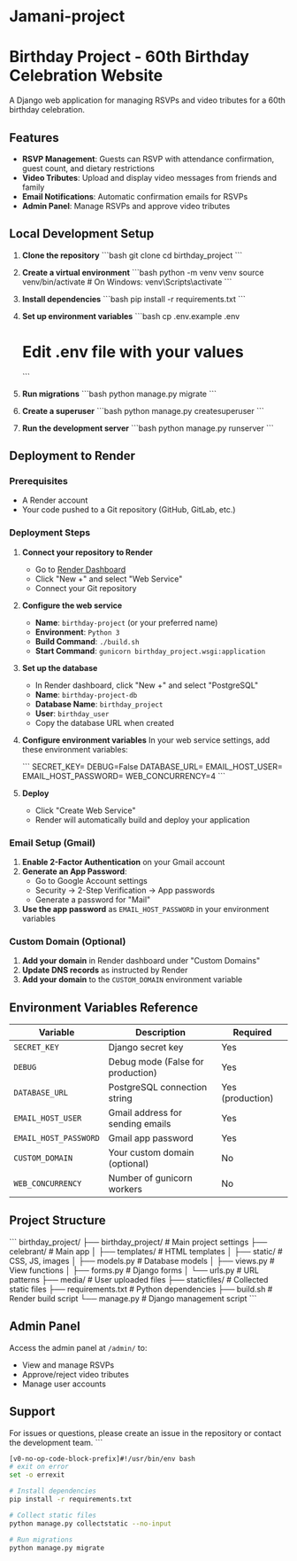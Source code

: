 # Jamani-project
# Birthday Project - 60th Birthday Celebration Website

A Django web application for managing RSVPs and video tributes for a 60th birthday celebration.

## Features

- **RSVP Management**: Guests can RSVP with attendance confirmation, guest count, and dietary restrictions
- **Video Tributes**: Upload and display video messages from friends and family
- **Email Notifications**: Automatic confirmation emails for RSVPs
- **Admin Panel**: Manage RSVPs and approve video tributes

## Local Development Setup

1. **Clone the repository**
   \`\`\`bash
   git clone <your-repo-url>
   cd birthday_project
   \`\`\`

2. **Create a virtual environment**
   \`\`\`bash
   python -m venv venv
   source venv/bin/activate  # On Windows: venv\Scripts\activate
   \`\`\`

3. **Install dependencies**
   \`\`\`bash
   pip install -r requirements.txt
   \`\`\`

4. **Set up environment variables**
   \`\`\`bash
   cp .env.example .env
   # Edit .env file with your values
   \`\`\`

5. **Run migrations**
   \`\`\`bash
   python manage.py migrate
   \`\`\`

6. **Create a superuser**
   \`\`\`bash
   python manage.py createsuperuser
   \`\`\`

7. **Run the development server**
   \`\`\`bash
   python manage.py runserver
   \`\`\`

## Deployment to Render

### Prerequisites
- A Render account
- Your code pushed to a Git repository (GitHub, GitLab, etc.)

### Deployment Steps

1. **Connect your repository to Render**
   - Go to [Render Dashboard](https://dashboard.render.com/)
   - Click "New +" and select "Web Service"
   - Connect your Git repository

2. **Configure the web service**
   - **Name**: `birthday-project` (or your preferred name)
   - **Environment**: `Python 3`
   - **Build Command**: `./build.sh`
   - **Start Command**: `gunicorn birthday_project.wsgi:application`

3. **Set up the database**
   - In Render dashboard, click "New +" and select "PostgreSQL"
   - **Name**: `birthday-project-db`
   - **Database Name**: `birthday_project`
   - **User**: `birthday_user`
   - Copy the database URL when created

4. **Configure environment variables**
   In your web service settings, add these environment variables:
   
   \`\`\`
   SECRET_KEY=<auto-generated-by-render>
   DEBUG=False
   DATABASE_URL=<your-postgresql-url-from-step-3>
   EMAIL_HOST_USER=<your-gmail-address>
   EMAIL_HOST_PASSWORD=<your-gmail-app-password>
   WEB_CONCURRENCY=4
   \`\`\`

5. **Deploy**
   - Click "Create Web Service"
   - Render will automatically build and deploy your application

### Email Setup (Gmail)

1. **Enable 2-Factor Authentication** on your Gmail account
2. **Generate an App Password**:
   - Go to Google Account settings
   - Security → 2-Step Verification → App passwords
   - Generate a password for "Mail"
3. **Use the app password** as `EMAIL_HOST_PASSWORD` in your environment variables

### Custom Domain (Optional)

1. **Add your domain** in Render dashboard under "Custom Domains"
2. **Update DNS records** as instructed by Render
3. **Add your domain** to the `CUSTOM_DOMAIN` environment variable

## Environment Variables Reference

| Variable | Description | Required |
|----------|-------------|----------|
| `SECRET_KEY` | Django secret key | Yes |
| `DEBUG` | Debug mode (False for production) | Yes |
| `DATABASE_URL` | PostgreSQL connection string | Yes (production) |
| `EMAIL_HOST_USER` | Gmail address for sending emails | Yes |
| `EMAIL_HOST_PASSWORD` | Gmail app password | Yes |
| `CUSTOM_DOMAIN` | Your custom domain (optional) | No |
| `WEB_CONCURRENCY` | Number of gunicorn workers | No |

## Project Structure

\`\`\`
birthday_project/
├── birthday_project/          # Main project settings
├── celebrant/                 # Main app
│   ├── templates/            # HTML templates
│   ├── static/              # CSS, JS, images
│   ├── models.py            # Database models
│   ├── views.py             # View functions
│   ├── forms.py             # Django forms
│   └── urls.py              # URL patterns
├── media/                    # User uploaded files
├── staticfiles/             # Collected static files
├── requirements.txt         # Python dependencies
├── build.sh                # Render build script
└── manage.py               # Django management script
\`\`\`

## Admin Panel

Access the admin panel at `/admin/` to:
- View and manage RSVPs
- Approve/reject video tributes
- Manage user accounts

## Support

For issues or questions, please create an issue in the repository or contact the development team.
\`\`\`



```sh file="build.sh"
[v0-no-op-code-block-prefix]#!/usr/bin/env bash
# exit on error
set -o errexit

# Install dependencies
pip install -r requirements.txt

# Collect static files
python manage.py collectstatic --no-input

# Run migrations
python manage.py migrate


